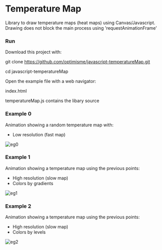 # Temperature Map
Library to draw temperature maps (heat maps) using Canvas/Javascript. Drawing does not block the main process using 'requestAnimationFrame'

### Run

Download this project with:

git clone https://github.com/optimisme/javascript-temperatureMap.git

cd javascript-temperatureMap

Open the example file with a web navigator:

index.html

temperatureMap.js contains the libary source

### Example 0

Animation showing a random temperature map with:

- Low resolution (fast map)

![eg0](https://raw.github.com/optimisme/javascript-temperatureMap/master/captures/eg0.png)

### Example 1

Animation showing a temperature map using the previous points:

- High resolution (slow map)
- Colors by gradients

![eg1](https://raw.github.com/optimisme/javascript-temperatureMap/master/captures/eg1.png)

### Example 2

Animation showing a temperature map using the previous points:

- High resolution (slow map)
- Colors by levels

![eg2](https://raw.github.com/optimisme/javascript-temperatureMap/master/captures/eg2.png)
